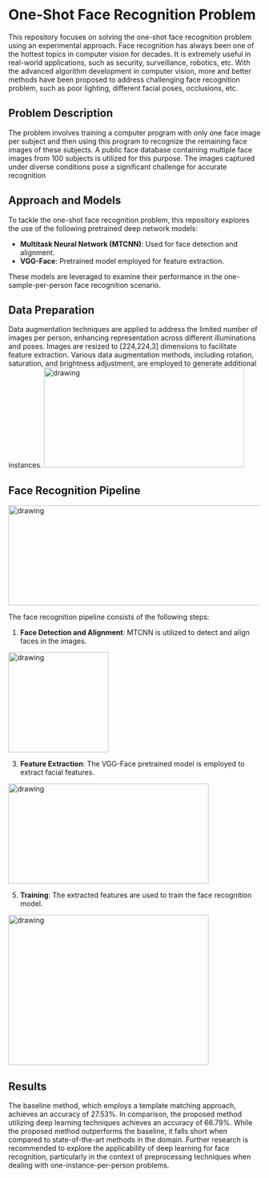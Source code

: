 # One-Shot Face Recognition Problem

This repository focuses on solving the one-shot face recognition problem using an experimental approach. Face recognition has always been one of the hottest topics in computer vision for decades. It is extremely useful in real-world applications, such as security, surveillance, robotics, etc. With the advanced algorithm development in computer vision, more and better methods have been proposed to address challenging face recognition problem, such as poor lighting, different facial poses, occlusions, etc. 

## Problem Description
The problem involves training a computer program with only one face image per subject and then using this program to recognize the remaining face images of these subjects. A public face database containing multiple face images from 100 subjects is utilized for this purpose. The images captured under diverse conditions pose a significant challenge for accurate recognition

## Approach and Models

To tackle the one-shot face recognition problem, this repository explores the use of the following pretrained deep network models:

- **Multitask Neural Network (MTCNN)**: Used for face detection and alignment.
- **VGG-Face**: Pretrained model employed for feature extraction.

These models are leveraged to examine their performance in the one-sample-per-person face recognition scenario.

## Data Preparation

Data augmentation techniques are applied to address the limited number of images per person, enhancing representation across different illuminations and poses. Images are resized to [224,224,3] dimensions to facilitate feature extraction. Various data augmentation methods, including rotation, saturation, and brightness adjustment, are employed to generate additional instances.
<img src="https://github.com/lakshmi-shravya/Facerecognition/assets/89875894/28a6ad12-9a57-495e-bf41-ed51a93e1927" alt="drawing" width="400" height="200"/>


## Face Recognition Pipeline
<img src="https://github.com/lakshmi-shravya/Facerecognition/assets/89875894/9e408570-ce7b-4c7a-a729-510d8bc13f36" alt="drawing" width="700" height="200"/>

The face recognition pipeline consists of the following steps:

1. **Face Detection and Alignment**: MTCNN is utilized to detect and align faces in the images.
<img src="https://github.com/lakshmi-shravya/Facerecognition/assets/89875894/a015434a-2124-4b63-a3c3-2edd9443e459" alt="drawing" width="200" height="200"/>

3. **Feature Extraction**: The VGG-Face pretrained model is employed to extract facial features.
<img src="https://github.com/lakshmi-shravya/Facerecognition/assets/89875894/f012331f-66e7-4af4-b710-74c9c270e00b" alt="drawing" width="400" height="200"/>


5. **Training**: The extracted features are used to train the face recognition model.
<img src="https://github.com/lakshmi-shravya/Facerecognition/assets/89875894/239313af-66a6-4aa5-ae1a-0773594b5734" alt="drawing" width="400" height="300"/>



## Results

The baseline method, which employs a template matching approach, achieves an accuracy of 27.53%. In comparison, the proposed method utilizing deep learning techniques achieves an accuracy of 66.79%. While the proposed method outperforms the baseline, it falls short when compared to state-of-the-art methods in the domain. Further research is recommended to explore the applicability of deep learning for face recognition, particularly in the context of preprocessing techniques when dealing with one-instance-per-person problems.
